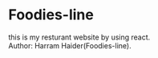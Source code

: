 # Foodies-line
this is my resturant website  by using react.
<br>
Author: Harram Haider(Foodies-line).

